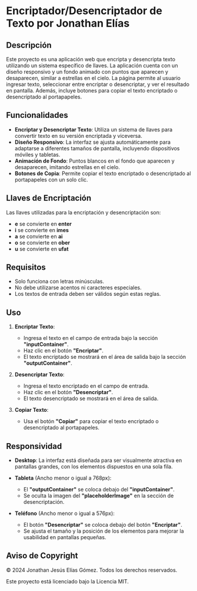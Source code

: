 # Encriptador/Desencriptador de Texto por Jonathan Elías

## Descripción

Este proyecto es una aplicación web que encripta y desencripta texto utilizando un sistema específico de llaves. La aplicación cuenta con un diseño responsivo y un fondo animado con puntos que aparecen y desaparecen, similar a estrellas en el cielo. La página permite al usuario ingresar texto, seleccionar entre encriptar o desencriptar, y ver el resultado en pantalla. Además, incluye botones para copiar el texto encriptado o desencriptado al portapapeles.

## Funcionalidades

- **Encriptar y Desencriptar Texto**: Utiliza un sistema de llaves para convertir texto en su versión encriptada y viceversa.
- **Diseño Responsivo**: La interfaz se ajusta automáticamente para adaptarse a diferentes tamaños de pantalla, incluyendo dispositivos móviles y tabletas.
- **Animación de Fondo**: Puntos blancos en el fondo que aparecen y desaparecen, imitando estrellas en el cielo.
- **Botones de Copia**: Permite copiar el texto encriptado o desencriptado al portapapeles con un solo clic.

## Llaves de Encriptación

Las llaves utilizadas para la encriptación y desencriptación son:

- **e** se convierte en **enter**
- **i** se convierte en **imes**
- **a** se convierte en **ai**
- **o** se convierte en **ober**
- **u** se convierte en **ufat**

## Requisitos

- Solo funciona con letras minúsculas.
- No debe utilizarse acentos ni caracteres especiales.
- Los textos de entrada deben ser válidos según estas reglas.

## Uso

1. **Encriptar Texto**:
   - Ingresa el texto en el campo de entrada bajo la sección **"inputContainer"**.
   - Haz clic en el botón **"Encriptar"**.
   - El texto encriptado se mostrará en el área de salida bajo la sección **"outputContainer"**.

2. **Desencriptar Texto**:
   - Ingresa el texto encriptado en el campo de entrada.
   - Haz clic en el botón **"Desencriptar"**.
   - El texto desencriptado se mostrará en el área de salida.

3. **Copiar Texto**:
   - Usa el botón **"Copiar"** para copiar el texto encriptado o desencriptado al portapapeles.

## Responsividad

- **Desktop**: La interfaz está diseñada para ser visualmente atractiva en pantallas grandes, con los elementos dispuestos en una sola fila.
  
- **Tableta** (Ancho menor o igual a 768px):
  - El **"outputContainer"** se coloca debajo del **"inputContainer"**.
  - Se oculta la imagen del **"placeholderImage"** en la sección de desencriptación.
  
- **Teléfono** (Ancho menor o igual a 576px):
  - El botón **"Desencriptar"** se coloca debajo del botón **"Encriptar"**.
  - Se ajusta el tamaño y la posición de los elementos para mejorar la usabilidad en pantallas pequeñas.

## Aviso de Copyright

© 2024 Jonathan Jesús Elías Gómez. Todos los derechos reservados.

Este proyecto está licenciado bajo la Licencia MIT.
